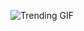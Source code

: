 ![Trending GIF](https://media3.giphy.com/media/v1.Y2lkPThiYjIxNzcydmFjZmY4OG9tNHZtMDV5MGxkNzVleml3YTkzNG1neHc3dm5yZ25laiZlcD12MV9naWZzX3NlYXJjaCZjdD1n/ZVik7pBtu9dNS/giphy.gif)
